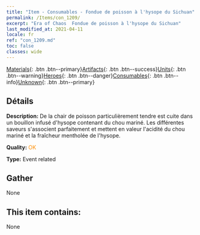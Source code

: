 ```yaml
---
title: "Item - Consumables - Fondue de poisson à l'hysope du Sichuan"
permalink: /Items/con_1209/
excerpt: "Era of Chaos  Fondue de poisson à l'hysope du Sichuan"
last_modified_at: 2021-04-11
locale: fr
ref: "con_1209.md"
toc: false
classes: wide
---
```

 [Materials](/fr/Items/){: .btn .btn--primary}[Artifacts](/fr/Items/Artifacts/){: .btn .btn--success}[Units](/fr/Items/Units/){: .btn .btn--warning}[Heroes](/fr/Items/Heroes/){: .btn .btn--danger}[Consumables](/fr/Items/Consumables/){: .btn .btn--info}[Unknown](/fr/Items/Unknown/){: .btn .btn--primary}

## Détails
 **Description:** De la chair de poisson particulièrement tendre est cuite dans un bouillon infusé d'hysope contenant du chou mariné. Les différentes saveurs s'associent parfaitement et mettent en valeur l'acidité du chou mariné et la fraîcheur mentholée de l'hysope.

 **Quality:** <span style="color: #FF8C00">OK</span>

 **Type:** Event related

## Gather

  None

## This item contains:

  None

